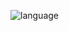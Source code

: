 ![language](https://img.shields.io/github/languages/top/N0WST4NDUP/Algorithm.svg?color=orange&logo=java)
